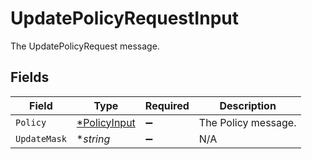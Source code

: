 # UpdatePolicyRequestInput

The UpdatePolicyRequest message.


## Fields

| Field                                              | Type                                               | Required                                           | Description                                        |
| -------------------------------------------------- | -------------------------------------------------- | -------------------------------------------------- | -------------------------------------------------- |
| `Policy`                                           | [*PolicyInput](../../models/shared/policyinput.md) | :heavy_minus_sign:                                 | The Policy message.                                |
| `UpdateMask`                                       | **string*                                          | :heavy_minus_sign:                                 | N/A                                                |